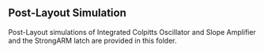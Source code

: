 ## Post-Layout Simulation

Post-Layout simulations of Integrated Colpitts Oscillator and Slope Amplifier and the StrongARM latch are provided in this folder.
